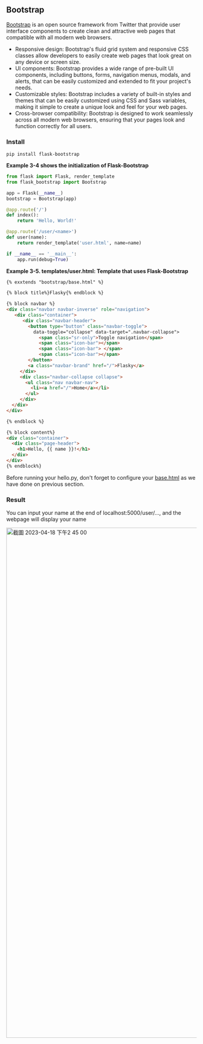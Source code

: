 ## Bootstrap

[Bootstrap](http://getbootstrap.com) is an open source framework from Twitter that provide user 
interface components to create clean and attractive web pages that compatible with all modern 
web browsers.

- Responsive design: Bootstrap's fluid grid system and responsive CSS classes allow developers to easily create web pages that look great on any device or screen size.
- UI components: Bootstrap provides a wide range of pre-built UI components, including buttons, forms, navigation menus, modals, and alerts, that can be easily customized and extended to fit your project's needs.
- Customizable styles: Bootstrap includes a variety of built-in styles and themes that can be easily customized using CSS and Sass variables, making it simple to create a unique look and feel for your web pages.
- Cross-browser compatibility: Bootstrap is designed to work seamlessly across all modern web browsers, ensuring that your pages look and function correctly for all users.

### Install
```shell
pip install flask-bootstrap
```
**Example 3-4 shows the initialization of Flask-Bootstrap**
```py
from flask import Flask, render_template
from flask_bootstrap import Bootstrap

app = Flask(__name__)
bootstrap = Bootstrap(app)

@app.route('/')
def index():
    return 'Hello, World!'

@app.route('/user/<name>')
def user(name):
    return render_template('user.html', name=name)

if __name__ == '__main__':
    app.run(debug=True)

```

**Example 3-5. templates/user.html: Template that uses Flask-Bootstrap**
```html
{% exxtends "bootstrap/base.html" %}

{% block title%}Flasky{% endblock %}

{% block navbar %}
<div class="navbar navbar-inverse" role="navigation">
   <div class="container">
      <div class="navbar-header">
        <button type="button" class="navbar-toggle">
          data-toggle="collapse" data-target=".navbar-collapse">
            <span class="sr-only">Toggle navigation</span>
            <span class="icon-bar"></span>
            <span class="icon-bar"> </span>
            <span class="icon-bar"></span>
        </button>
        <a class="navbar-brand" href="/">Flasky</a>
     </div>
     <div class="navbar-collapse collapse">
       <ul class="nav navbar-nav">
         <li><a href="/">Home</a></li>
       </ul>
     </div>
  </div>
</div>

{% endblock %}

{% block content%}
<div class="container">
  <div class="page-header">
    <h1>Hello, {{ name }}!</h1>
  </div>
</div>
{% endblock%}
```

Before running your hello.py, don't forget to configure your [base.html](https://github.com/Mozartismee/Flask-Web-Development/blob/main/Chapter%203:%20Templates/The%20Jinja2%20Template%20Engine.md#inhereitance-basehtml) as we have done on previous section.

### Result
You can input your name at the end of localhost:5000/user/..., and the webpage will display your name

<img width="1351" alt="截圖 2023-04-18 下午2 45 00" src="https://user-images.githubusercontent.com/108670929/232693860-73313f23-8b2e-48c6-9bdd-6104487d4754.png">


